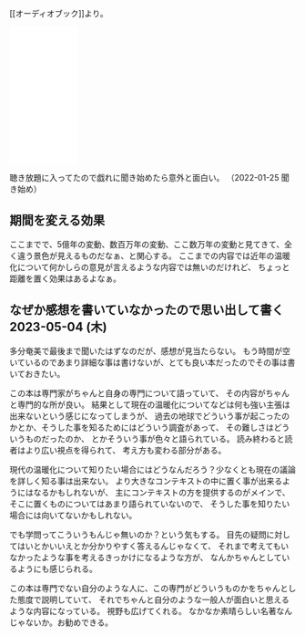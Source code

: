 [[オーディオブック]]より。

<iframe style="width:120px;height:240px;" marginwidth="0" marginheight="0" scrolling="no" frameborder="0" src="//rcm-fe.amazon-adsystem.com/e/cm?lt1=_blank&bc1=000000&IS2=1&bg1=FFFFFF&fc1=000000&lc1=0000FF&t=karino203-22&language=en_US&o=9&p=8&l=as4&m=amazon&f=ifr&ref=as_ss_li_til&asins=B06X6H7RPS&linkId=39eb2476c5ff2d48dd814c8dc80a7662"></iframe>

聴き放題に入ってたので戯れに聞き始めたら意外と面白い。 （2022-01-25 聞き始め）

## 期間を変える効果

ここまでで、5億年の変動、数百万年の変動、ここ数万年の変動と見てきて、全く違う景色が見えるものだなぁ、と関心する。
ここまでの内容では近年の温暖化について何かしらの意見が言えるような内容では無いのだけれど、
ちょっと距離を置く効果はあるよなぁ。

## なぜか感想を書いていなかったので思い出して書く 2023-05-04 (木)

多分奄美で最後まで聞いたはずなのだが、感想が見当たらない。
もう時間が空いているのであまり詳細な事は書けないが、とても良い本だったのでその事は書いておきたい。

この本は専門家がちゃんと自身の専門について語っていて、
その内容がちゃんと専門的な所が良い。
結果として現在の温暖化についてなどは何も強い主張は出来ないという感じになってしまうが、
過去の地球でどういう事が起こったのかとか、そうした事を知るためにはどういう調査があって、
その難しさはどういうものだったのか、
とかそういう事が色々と語られている。
読み終わると読者はより広い視点を得られて、
考え方も変わる部分がある。

現代の温暖化について知りたい場合にはどうなんだろう？少なくとも現在の議論を詳しく知る事は出来ない。
より大きなコンテキストの中に置く事が出来るようにはなるかもしれないが、
主にコンテキストの方を提供するのがメインで、そこに置くものについてはあまり語られていないので、
そうした事を知りたい場合には向いてないかもしれない。

でも学問ってこういうもんじゃ無いのか？という気もする。
目先の疑問に対してはいとかいいえとか分かりやすく答えるんじゃなくて、
それまで考えてもいなかったような事を考えるきっかけになるような方が、
なんかちゃんとしているようにも感じられる。

この本は専門でない自分のような人に、この専門がどういうものかをちゃんとした態度で説明していて、
それでちゃんと自分のような一般人が面白いと思えるような内容になっている。
視野も広げてくれる。
なかなか素晴らしい名著なんじゃないか。お勧めできる。
